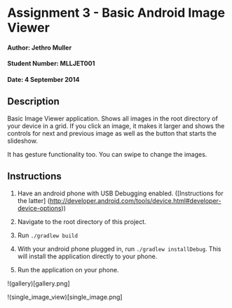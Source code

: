 # Assignment 3 - Basic Android Image Viewer
#### Author: Jethro Muller
#### Student Number: MLLJET001
#### Date: 4 September 2014

## Description

Basic Image Viewer application. Shows all images in the root directory of your device in a grid.
If you click an image, it makes it larger and shows the controls for next and previous image as well
as the button that starts the slideshow.

It has gesture functionality too. You can swipe to change the images.

## Instructions

1. Have an android phone with USB Debugging enabled. ([Instructions for the latter]
(http://developer.android.com/tools/device.html#developer-device-options))

2. Navigate to the root directory of this project.

3. Run `./gradlew build`

4. With your android phone plugged in, run `./gradlew installDebug`. This will install the
application directly to your phone.

5. Run the application on your phone.

!(gallery)[gallery.png]

!(single_image_view)[single_image.png]
